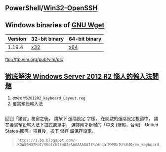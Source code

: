 

## PowerShell/[Win32-OpenSSH](https://github.com/PowerShell/Win32-OpenSSH/releases)

## Windows binaries of [GNU Wget](https://eternallybored.org/misc/wget/)
|Version|32-bit binary|64-bit binary|
|-|-|-|
|1.19.4|[x32](https://eternallybored.org/misc/wget/1.19.4/32/wget.exe)|[x64](https://eternallybored.org/misc/wget/1.19.4/64/wget.exe)|


ftp://ftp.vim.org/pub/vim/pc/


## [徹底解決 Windows Server 2012 R2 惱人的輸入法問題](http://www.weithenn.org/2015/01/ws2012r2-keyboard-layout.html)

1. exec `WS2012R2_keyboard_Layout.reg`
1. 覆寫預設輸入法
>```
回到「語言」視窗之後，
請按下 進階設定 字樣，
在開啟的進階設定視窗中，
請在覆寫預設輸入法下拉式選單中，
選擇剛才新增的「中文 (繁體，台灣) - United States-國際」項目後，按下 儲存 鈕保存設定。
>```
>https://1.bp.blogspot.com/-KGW56H37FdI/VKolch5Zm0I/AAAAAAAAI74/AnqafPWNSrM/s640/en_keyboard_08.png
